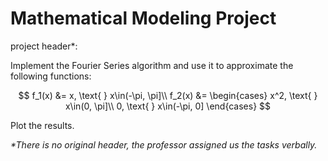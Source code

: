 # Mathematical Modeling Project

project header\*:

Implement the Fourier Series algorithm and use it to approximate the following functions:

$$
    f_1(x) &= x, \text{ } x\in(-\pi, \pi]\\
    f_2(x) &= \begin{cases}
                x^2, \text{ } x\in(0, \pi]\\
                0, \text{ } x\in(-\pi, 0]
              \end{cases}
$$

Plot the results.

*\*There is no original header, the professor assigned us the tasks verbally.*
